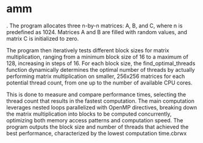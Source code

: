 # amm
.
The program allocates three n-by-n matrices: A, B, and C, where n is predefined as 1024. Matrices A and B are filled with random values, and matrix C is initialized to zero. 

The program then iteratively tests different block sizes for matrix multiplication, ranging from a minimum block size of 16 to a maximum of 128, increasing in steps of 16. For each block size, the find_optimal_threads function dynamically determines the optimal number of threads by actually performing matrix multiplication on smaller, 256x256 matrices for each potential thread count, from one up to the number of available CPU cores. 

This is done to measure and compare performance times, selecting the thread count that results in the fastest computation. The main computation leverages nested loops parallelized with OpenMP directives, breaking down the matrix multiplication into blocks to be computed concurrently, optimizing both memory access patterns and computation speed. The program outputs the block size and number of threads that achieved the best performance, characterized by the lowest computation time.cbrwx

